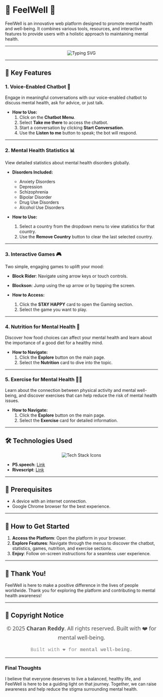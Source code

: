 # 🌟 **FeelWell** 🌟

FeelWell is an innovative web platform designed to promote mental health and well-being. It combines various tools, resources, and interactive features to provide users with a holistic approach to maintaining mental health.

---

<p align="center">
  <img src="https://readme-typing-svg.herokuapp.com?font=Rubik&size=30&duration=4000&color=F76D57&center=true&vCenter=true&multiline=true&width=800&height=80&lines=Promoting+Mental+Health+and+Well-being;A+Holistic+Approach+for+Everyone" alt="Typing SVG">
</p>

---

## 🌟 **Key Features**

### 1. **Voice-Enabled Chatbot** 🤖

Engage in meaningful conversations with our voice-enabled chatbot to discuss mental health, ask for advice, or just talk.

- **How to Use:**
  1. Click on the **Chatbot Menu**.
  2. Select **Take me there** to access the chatbot.
  3. Start a conversation by clicking **Start Conversation**.
  4. Use the **Listen to me** button to speak; the bot will respond.

---

### 2. **Mental Health Statistics** 📊

View detailed statistics about mental health disorders globally. 

- **Disorders Included:**
  - Anxiety Disorders
  - Depression
  - Schizophrenia
  - Bipolar Disorder
  - Drug Use Disorders
  - Alcohol Use Disorders

- **How to Use:**
  1. Select a country from the dropdown menu to view statistics for that country.
  2. Use the **Remove Country** button to clear the last selected country.

---

### 3. **Interactive Games** 🎮

Two simple, engaging games to uplift your mood:

- **Block Rider**: Navigate using arrow keys or touch controls.
- **Blockson**: Jump using the up arrow or by tapping the screen.

- **How to Access:**
  1. Click the **STAY HAPPY** card to open the Gaming section.
  2. Select the game you want to play.

---

### 4. **Nutrition for Mental Health** 🍏

Discover how food choices can affect your mental health and learn about the importance of a good diet for a healthy mind.

- **How to Navigate:**
  1. Click the **Explore** button on the main page.
  2. Select the **Nutrition** card to dive into the topic.

---

### 5. **Exercise for Mental Health** 🏋️‍♂️

Learn about the connection between physical activity and mental well-being, and discover exercises that can help reduce the risk of mental health issues.

- **How to Navigate:**
  1. Click the **Explore** button on the main page.
  2. Select the **Exercise** card for detailed information.

---

## 🛠️ **Technologies Used**

<p align="center">
  <img src="https://skillicons.dev/icons?i=python,flask,nextjs,react,azure,postgresql" alt="Tech Stack Icons">
</p>

- **P5.speech**: [Link](https://idmnyu.github.io/p5.js-speech/)
- **Rivescript**: [Link](https://www.rivescript.com/)

---

## 📜 **Prerequisites**

- A device with an internet connection.
- Google Chrome browser for the best experience.

---

## 🚀 **How to Get Started**

1. **Access the Platform**: Open the platform in your browser.
2. **Explore Features**: Navigate through the menus to discover the chatbot, statistics, games, nutrition, and exercise sections.
3. **Enjoy**: Follow on-screen instructions for a seamless user experience.

---

## 🙏 **Thank You!**

FeelWell is here to make a positive difference in the lives of people worldwide. Thank you for exploring the platform and contributing to mental health awareness!

---

## 📜 **Copyright Notice**

<p align="center" style="font-family: 'Segoe UI', Tahoma, Geneva, Verdana, sans-serif; font-size: 18px; color: #4B4B4B;">
  © 2025 <strong>Charan Reddy</strong>. All rights reserved. Built with ❤️ for mental well-being.
</p>

<p align="center" style="font-family: 'Courier New', Courier, monospace; font-size: 16px; color: #8D8D8D;">
  Built with ❤️ for  <strong>mental well-being.</strong>
</p>

---

### Final Thoughts

I believe that everyone deserves to live a balanced, healthy life, and FeelWell is here to be a guiding light on that journey. Together, we can raise awareness and help reduce the stigma surrounding mental health.

